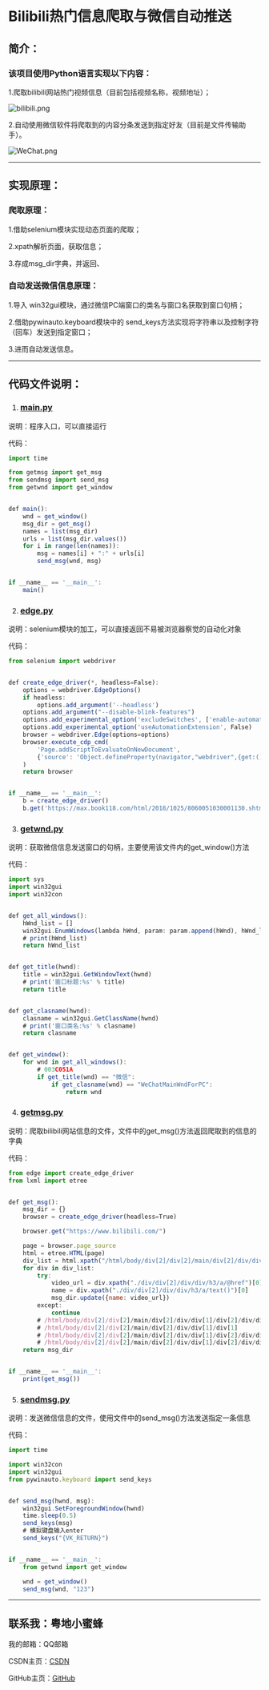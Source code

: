 # Bilibili热门信息爬取与微信自动推送

## 简介：

### 该项目使用Python语言实现以下内容：

1.爬取bilibili网站热门视频信息（目前包括视频名称，视频地址）；

![bilibili.png](https://res.craft.do/user/full/3136d9b0-de94-a82b-edbe-70f1d555ae42/doc/a2348cdc-7406-4aad-93f4-80dd64b8a22e/2cc02acf-99df-47d2-bc24-29a41711f3be)

2.自动使用微信软件将爬取到的内容分条发送到指定好友（目前是文件传输助手）。

![WeChat.png](https://res.craft.do/user/full/3136d9b0-de94-a82b-edbe-70f1d555ae42/doc/a2348cdc-7406-4aad-93f4-80dd64b8a22e/8a893c49-f63b-4b19-962e-ec26599a5025)

---

## 实现原理：

### 爬取原理：

1.借助selenium模块实现动态页面的爬取；

2.xpath解析页面，获取信息；

3.存成msg_dir字典，并返回、

### 自动发送微信信息原理：

1.导入 win32gui模块，通过微信PC端窗口的类名与窗口名获取到窗口句柄；

2.借助pywinauto.keyboard模块中的 send_keys方法实现将字符串以及控制字符（回车）发送到指定窗口；

3.进而自动发送信息。

---

## 代码文件说明：

1. ### [main.py](https://github.com/19303024671/Python-WeChat-Bilibili/blob/main/main.py)

说明：程序入口，可以直接运行

代码：

```javascript
import time

from getmsg import get_msg
from sendmsg import send_msg
from getwnd import get_window


def main():
    wnd = get_window()
    msg_dir = get_msg()
    names = list(msg_dir)
    urls = list(msg_dir.values())
    for i in range(len(names)):
        msg = names[i] + ":" + urls[i]
        send_msg(wnd, msg)


if __name__ == '__main__':
    main()
```

2. ### [edge.py](https://github.com/19303024671/Python-WeChat-Bilibili/blob/main/edge.py)

说明：selenium模块的加工，可以直接返回不易被浏览器察觉的自动化对象

代码：

```javascript
from selenium import webdriver


def create_edge_driver(*, headless=False):
    options = webdriver.EdgeOptions()
    if headless:
        options.add_argument('--headless')
    options.add_argument("--disable-blink-features")
    options.add_experimental_option('excludeSwitches', ['enable-automation'])
    options.add_experimental_option('useAutomationExtension', False)
    browser = webdriver.Edge(options=options)
    browser.execute_cdp_cmd(
        'Page.addScriptToEvaluateOnNewDocument',
        {'source': 'Object.defineProperty(navigator,"webdriver",{get:() => undefined})'}
    )
    return browser


if __name__ == '__main__':
    b = create_edge_driver()
    b.get('https://max.book118.com/html/2018/1025/8060051030001130.shtm')
```

3. ### [getwnd.py](https://github.com/19303024671/Python-WeChat-Bilibili/blob/main/getwnd.py)

说明：获取微信信息发送窗口的句柄，主要使用该文件内的get_window()方法

代码：

```javascript
import sys
import win32gui
import win32con


def get_all_windows():
    hWnd_list = []
    win32gui.EnumWindows(lambda hWnd, param: param.append(hWnd), hWnd_list)
    # print(hWnd_list)
    return hWnd_list


def get_title(hwnd):
    title = win32gui.GetWindowText(hwnd)
    # print('窗口标题:%s' % title)
    return title


def get_clasname(hwnd):
    clasname = win32gui.GetClassName(hwnd)
    # print('窗口类名:%s' % clasname)
    return clasname


def get_window():
    for wnd in get_all_windows():
        # 003C051A
        if get_title(wnd) == "微信":
            if get_clasname(wnd) == "WeChatMainWndForPC":
                return wnd
```

4. ### [getmsg.py](https://github.com/19303024671/Python-WeChat-Bilibili/blob/main/getmsg.py)

说明：爬取bilibili网站信息的文件，文件中的get_msg()方法返回爬取到的信息的字典

代码：

```javascript
from edge import create_edge_driver
from lxml import etree


def get_msg():
    msg_dir = {}
    browser = create_edge_driver(headless=True)

    browser.get("https://www.bilibili.com/")

    page = browser.page_source
    html = etree.HTML(page)
    div_list = html.xpath("/html/body/div[2]/div[2]/main/div[2]/div/div[1]/div")
    for div in div_list:
        try:
            video_url = div.xpath("./div/div[2]/div/div/h3/a/@href")[0]
            name = div.xpath("./div/div[2]/div/div/h3/a/text()")[0]
            msg_dir.update({name: video_url})
        except:
            continue
        # /html/body/div[2]/div[2]/main/div[2]/div/div[1]/div[2]/div/div[2]"
        # /html/body/div[2]/div[2]/main/div[2]/div/div[1]/div[1]
        # /html/body/div[2]/div[2]/main/div[2]/div/div[1]/div[2]/div/div[2]/div/div/h3/a
        # /html/body/div[2]/div[2]/main/div[2]/div/div[1]/div[2]/div/div[2]/div/div/h3/a"
    return msg_dir


if __name__ == '__main__':
    print(get_msg())
```

5. ### [sendmsg.py](https://github.com/19303024671/Python-WeChat-Bilibili/blob/main/sendmsg.py)

说明：发送微信信息的文件，使用文件中的send_msg()方法发送指定一条信息

代码：

```javascript
import time

import win32con
import win32gui
from pywinauto.keyboard import send_keys


def send_msg(hwnd, msg):
    win32gui.SetForegroundWindow(hwnd)
    time.sleep(0.5)
    send_keys(msg)
    # 模拟键盘输入enter
    send_keys("{VK_RETURN}")


if __name__ == '__main__':
    from getwnd import get_window

    wnd = get_window()
    send_msg(wnd, "123")
```

---

## 联系我：粤地小蜜蜂

我的邮箱：QQ邮箱

CSDN主页：[CSDN](https://blog.csdn.net/m0_67194505?type=blog)

GitHub主页：[GitHub](https://github.com/19303024671)


